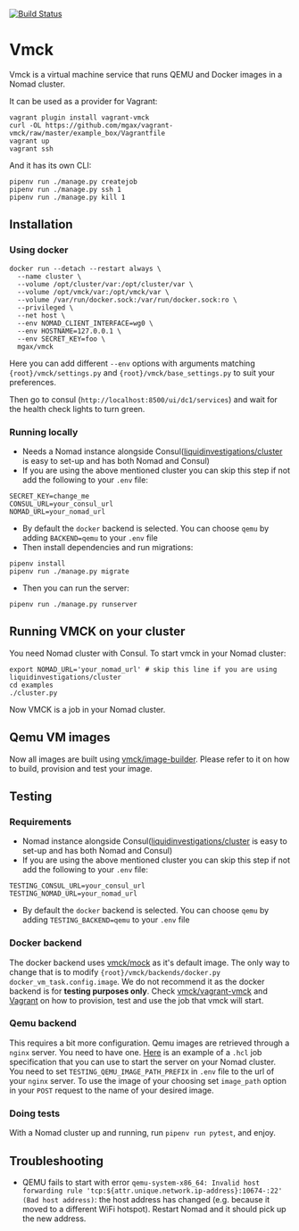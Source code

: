 [![Build Status](https://frisbee.grid.pub.ro/api/badges/vmck/vmck/status.svg)](https://frisbee.grid.pub.ro/vmck/vmck)

# Vmck
Vmck is a virtual machine service that runs QEMU and Docker images in a Nomad
cluster.

It can be used as a provider for Vagrant:

```shell
vagrant plugin install vagrant-vmck
curl -OL https://github.com/mgax/vagrant-vmck/raw/master/example_box/Vagrantfile
vagrant up
vagrant ssh
```

And it has its own CLI:

```shell
pipenv run ./manage.py createjob
pipenv run ./manage.py ssh 1
pipenv run ./manage.py kill 1
```

## Installation

### Using docker
```shell
docker run --detach --restart always \
  --name cluster \
  --volume /opt/cluster/var:/opt/cluster/var \
  --volume /opt/vmck/var:/opt/vmck/var \
  --volume /var/run/docker.sock:/var/run/docker.sock:ro \
  --privileged \
  --net host \
  --env NOMAD_CLIENT_INTERFACE=wg0 \
  --env HOSTNAME=127.0.0.1 \
  --env SECRET_KEY=foo \
  mgax/vmck
```
Here you can add different `--env` options with arguments matching
`{root}/vmck/settings.py` and `{root}/vmck/base_settings.py` to suit your
preferences.

Then go to consul (`http://localhost:8500/ui/dc1/services`) and wait for the
health check lights to turn green.

### Running locally

- Needs a Nomad instance alongside Consul([liquidinvestigations/cluster](https://github.com/liquidinvestigations/cluster) is easy to set-up and has both Nomad and Consul)
- If you are using the above mentioned cluster you can skip this step if not add the following to your `.env` file:
```
SECRET_KEY=change_me
CONSUL_URL=your_consul_url
NOMAD_URL=your_nomad_url
```
- By default the `docker` backend is selected. You can choose `qemu` by adding `BACKEND=qemu` to your `.env` file
- Then install dependencies and run migrations:
```shell
pipenv install
pipenv run ./manage.py migrate
```
- Then you can run the server:
```shell
pipenv run ./manage.py runserver
```

## Running VMCK on your cluster

You need Nomad cluster with Consul. To start vmck in your Nomad cluster:

```shell
export NOMAD_URL='your_nomad_url' # skip this line if you are using liquidinvestigations/cluster
cd examples
./cluster.py
```

Now VMCK is a job in your Nomad cluster.

## Qemu VM images

Now all images are built using [vmck/image-builder](https://github.com/vmck/image-builder).
Please refer to it on how to build, provision and test your image.

## Testing

### Requirements

- Nomad instance alongside Consul([liquidinvestigations/cluster](https://github.com/liquidinvestigations/cluster) is easy to set-up and has both Nomad and Consul)
- If you are using the above mentioned cluster you can skip this step if not add the following to your `.env` file:
```
TESTING_CONSUL_URL=your_consul_url
TESTING_NOMAD_URL=your_nomad_url
```
- By default the `docker` backend is selected. You can choose `qemu` by adding `TESTING_BACKEND=qemu` to your `.env` file

### Docker backend

The docker backend uses [vmck/mock](https://github.com/vmck/mock) as it's default image.
The only way to change that is to modify `{root}/vmck/backends/docker.py docker_vm_task.config.image`.
We do not recommend it as the docker backend is for **testing purposes only**.
Check [vmck/vagrant-vmck](https://github.com/vmck/vagrant-vmck) and [Vagrant](https://www.vagrantup.com/docs/)
on how to provision, test and use the job that vmck will start.

### Qemu backend

This requires a bit more configuration. Qemu images are retrieved through a `nginx` server.
You need to have one. [Here](https://github.com/liquidinvestigations/node/blob/master/templates/drone.nomad#L8) is an example of a `.hcl` job specification
that you can use to start the server on your Nomad cluster. You need to set `TESTING_QEMU_IMAGE_PATH_PREFIX` in `.env` file
to the url of your `nginx` server. To use the image of your choosing set `image_path` option
in your `POST` request to the name of your desired image.

### Doing tests
With a Nomad cluster up and running, run `pipenv run pytest`, and enjoy.

## Troubleshooting
* QEMU fails to start with error `qemu-system-x86_64: Invalid host forwarding
  rule 'tcp:${attr.unique.network.ip-address}:10674-:22' (Bad host address)`:
  the host address has changed (e.g. because it moved to a different WiFi
  hotspot). Restart Nomad and it should pick up the new address.
